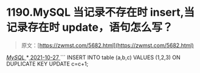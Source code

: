 <!--yml
category: 未分类
date: 0001-01-01 00:00:00
-->

# 1190.MySQL 当记录不存在时 insert,当记录存在时 update，语句怎么写？

> 原文：[https://zwmst.com/5682.html](https://zwmst.com/5682.html)

   [ *MySQL* ](https://zwmst.com/mysql)*[ <time datetime="2021-10-28T01:30:38+08:00"> 2021-10-27 </time> ](https://zwmst.com/5682.html)  ```
INSERT INTO table (a,b,c) VALUES (1,2,3) ON DUPLICATE KEY UPDATE c=c+1;
```*